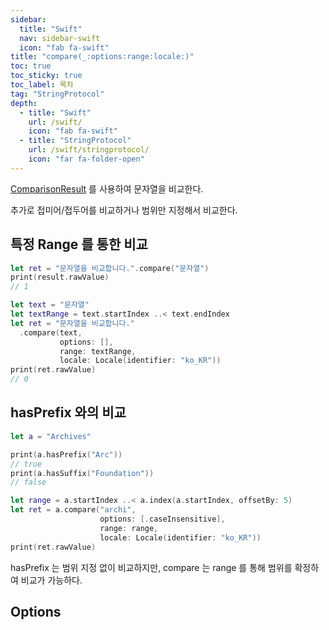 ```yaml
---
sidebar:
  title: "Swift"
  nav: sidebar-swift
  icon: "fab fa-swift"
title: "compare(_:options:range:locale:)"
toc: true
toc_sticky: true
toc_label: 목차
tag: "StringProtocol"
depth:
  - title: "Swift"
    url: /swift/
    icon: "fab fa-swift"
  - title: "StringProtocol"
    url: /swift/stringprotocol/
    icon: "far fa-folder-open"
---
```

[<i class="fas fa-link"></i> ComparisonResult](/ios/foundation/objcruntime/comparisonresult/) 를 사용하여 문자열을 비교한다.

추가로 접미어/접두어를 비교하거나 범위만 지정해서 비교한다.

## 특정 Range 를 통한 비교
```swift
let ret = "문자열을 비교합니다.".compare("문자열")
print(result.rawValue)
// 1
```

```swift
let text = "문자열"
let textRange = text.startIndex ..< text.endIndex
let ret = "문자열을 비교합니다."
  .compare(text,
           options: [],
           range: textRange,
           locale: Locale(identifier: "ko_KR"))
print(ret.rawValue)
// 0

```

## hasPrefix 와의 비교
```swift
let a = "Archives"

print(a.hasPrefix("Arc"))
// true
print(a.hasSuffix("Foundation"))
// false

let range = a.startIndex ..< a.index(a.startIndex, offsetBy: 5)
let ret = a.compare("archi",
                    options: [.caseInsensitive],
                    range: range,
                    locale: Locale(identifier: "ko_KR"))
print(ret.rawValue)
```
hasPrefix 는 범위 지정 없이 비교하지만, compare 는 range 를 통해 범위를 확정하여 비교가 가능하다.

## Options
